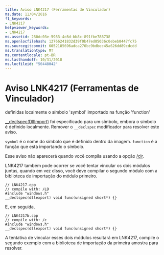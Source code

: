 ```yaml
---
title: Aviso LNK4217 (Ferramentas de Vinculador)
ms.date: 11/04/2016
f1_keywords:
- LNK4217
helpviewer_keywords:
- LNK4217
ms.assetid: 280dc03e-5933-4e8d-bb8c-891fbe788738
ms.openlocfilehash: 12766241832d39f0b47ed85036c0ebeb0447fc75
ms.sourcegitcommit: 6052185696adca270bc9bdbec45a626dd89cdcdd
ms.translationtype: MT
ms.contentlocale: pt-BR
ms.lasthandoff: 10/31/2018
ms.locfileid: "50448042"
---
```

# <a name="linker-tools-warning-lnk4217"></a>Aviso LNK4217 (Ferramentas de Vinculador)

definidas localmente o símbolo 'symbol' importado na função 'function'

[__declspec(DllImport)](../../cpp/dllexport-dllimport.md) foi especificado para um símbolo, embora o símbolo é definido localmente. Remover o `__declspec` modificador para resolver este aviso.

`symbol` é o nome do símbolo que é definido dentro da imagem. `function` é a função que está importando o símbolo.

Esse aviso não aparecerá quando você compila usando a opção [/clr](../../build/reference/clr-common-language-runtime-compilation.md).

LNK4217 também pode ocorrer se você tentar vincular os dois módulos juntas, quando em vez disso, você deve compilar o segundo módulo com a biblioteca de importação do módulo primeiro.

```
// LNK4217.cpp
// compile with: /LD
#include "windows.h"
__declspec(dllexport) void func(unsigned short*) {}
```

E, em seguida,

```
// LNK4217b.cpp
// compile with: /c
#include "windows.h"
__declspec(dllexport) void func(unsigned short*) {}
```

A tentativa de vincular esses dois módulos resultará em LNK4217, compile o segundo exemplo com a biblioteca de importação da primeira amostra para resolver.